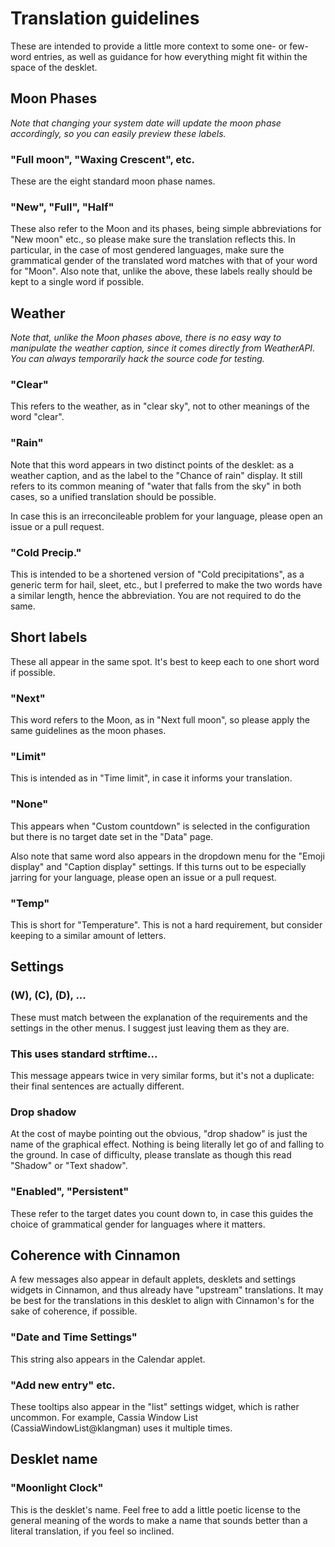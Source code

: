 # Translation guidelines

These are intended to provide a little more context to some one- or few-word
entries, as well as guidance for how everything might fit within the space
of the desklet.


## Moon Phases

*Note that changing your system date will update the moon phase accordingly,*
*so you can easily preview these labels.*

### "Full moon", "Waxing Crescent", etc.
These are the eight standard moon phase names.

### "New", "Full", "Half"
These also refer to the Moon and its phases, being simple abbreviations for
"New moon" etc., so please make sure the translation reflects this.
In particular, in the case of most gendered languages, make sure the grammatical
gender of the translated word matches with that of your word for "Moon".
Also note that, unlike the above, these labels really should be kept to a single word
if possible.


## Weather

*Note that, unlike the Moon phases above, there is no easy way to manipulate*
*the weather caption, since it comes directly from WeatherAPI.*
*You can always temporarily hack the source code for testing.*

### "Clear"
This refers to the weather, as in "clear sky", not to other meanings
of the word "clear".

### "Rain"
Note that this word appears in two distinct points of the desklet:
as a weather caption, and as the label to the "Chance of rain" display.
It still refers to its common meaning of "water that falls from the sky" in both cases,
so a unified translation should be possible.

In case this is an irreconcileable problem for your language,
please open an issue or a pull request.

### "Cold Precip."
This is intended to be a shortened version of "Cold precipitations",
as a generic term for hail, sleet, etc., but I preferred to make the two words
have a similar length, hence the abbreviation. You are not required to do the same.


## Short labels

These all appear in the same spot.
It's best to keep each to one short word if possible.

### "Next"
This word refers to the Moon, as in "Next full moon",
so please apply the same guidelines as the moon phases.

### "Limit"
This is intended as in "Time limit", in case it informs your translation.

### "None"
This appears when "Custom countdown" is selected in the configuration
but there is no target date set in the "Data" page.

Also note that same word also appears in the dropdown menu for the "Emoji display"
and "Caption display" settings. If this turns out to be especially jarring for
your language, please open an issue or a pull request.

### "Temp"
This is short for "Temperature".
This is not a hard requirement, but consider keeping to a similar amount of letters.


## Settings

### (W), (C), (D), ...
These must match between the explanation of the requirements and the settings
in the other menus. I suggest just leaving them as they are.

### This uses standard strftime...
This message appears twice in very similar forms, but it's not a duplicate:
their final sentences are actually different.

### Drop shadow
At the cost of maybe pointing out the obvious, "drop shadow" is just
the name of the graphical effect. Nothing is being literally let go of
and falling to the ground. In case of difficulty, please translate as though
this read "Shadow" or "Text shadow".

### "Enabled", "Persistent"
These refer to the target dates you count down to, in case this
guides the choice of grammatical gender for languages where it matters.


## Coherence with Cinnamon

A few messages also appear in default applets, desklets and settings widgets
in Cinnamon, and thus already have "upstream" translations.
It may be best for the translations in this desklet to align with Cinnamon's for
the sake of coherence, if possible.

### "Date and Time Settings"
This string also appears in the Calendar applet.

### "Add new entry" etc.
These tooltips also appear in the "list" settings widget, which is rather uncommon.
For example, Cassia Window List (CassiaWindowList@klangman) uses it multiple times.


## Desklet name

### "Moonlight Clock"
This is the desklet's name. Feel free to add a little poetic license to the
general meaning of the words to make a name that sounds better than a
literal translation, if you feel so inclined.
